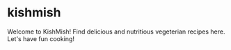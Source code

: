 # kishmish
Welcome to KishMish! Find delicious and nutritious vegeterian recipes here. Let's have fun cooking!
